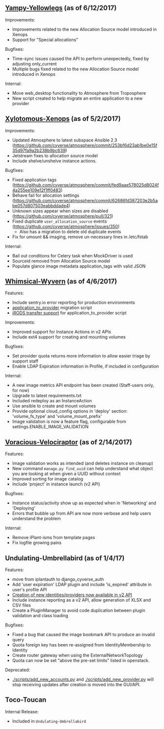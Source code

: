 ## [Yampy-Yellowlegs](https://github.com/cyverse/atmosphere/milestone/12?closed=1) (as of 6/12/2017)

Improvements:
 - Improvements related to the new Allocation Source model introduced in Xenops
 - Support for "Special allocations"


Bugfixes:
 - Time-sync issues caused the API to perform unexpectedly, fixed by adjusting only_current
 - Multiple bugs fixed related to the new Allocation Source model introduced in Xenops

Internal:
 - Move web_desktop functionality to Atmosphere from Troposphere
 - New script created to help migrate an entire application to a new provider

## [Xylotomous-Xenops](https://github.com/cyverse/atmosphere/milestone/11?closed=1) (as of 5/2/2017)
 
Improvements:
 - Updated Atmosphere to latest subspace Ansible 2.3 (https://github.com/cyverse/atmosphere/commit/253bf6d23ab1be0e15f35d97fa9a2b238b9bc639)
 - Jetstream fixes to allocation source model
 - Include shelve/unshelve instance actions.

 
Bugfixes:
 - Fixed application tags (https://github.com/cyverse/atmosphere/commit/fed9aae578025d8024f4a255ee109e12f1ff0483)
 - Behave fail for allocation settings (https://github.com/cyverse/atmosphere/commit/62686fd387203e2b5abe057d807503eabbddade4)
 - Unknown sizes appear when sizes are disabled (https://github.com/cyverse/atmosphere/pull/321)
 - Fixed duplicate `user_allocation_source` events (https://github.com/cyverse/atmosphere/issues/350)
   - Also has a migration to delete old duplicate events
 - Fix for umount && imaging, remove un-necessary lines in /etc/fstab
 
Internal:
 - Bail out conditions for Celery task when MockDriver is used
 - Sourceid removed from Allocation Source model
 - Populate glance image metadata application_tags with valid JSON
 
 

## [Whimsical-Wyvern](https://github.com/cyverse/atmosphere/milestone/10?closed=1) (as of 4/6/2017)

Features:
  - Include sentry.io error reporting for production environments
  - [application_to_provider](https://github.com/cyverse/atmosphere/pull/284) migration script
  - [iRODS transfer support](https://github.com/cyverse/atmosphere/pull/318) for application_to_provider script

Improvements:
  - Improved support for Instance Actions in v2 APIs
  - Include ext4 support for creating and mounting volumes

Bugfixes:
  - Set provider quota returns more information to allow easier triage by support staff
  - Enable LDAP Expiration information in Profile, if included in configuration

Internal:
  - A new image metrics API endpoint has been created (Staff-users only, for now)
  - Upgrade to latest requirements.txt
  - Included redeploy as an InstanceAction
  - Use ansible to create and mount volumes
  - Provide optional cloud_config options in 'deploy' section: 'volume_fs_type' and 'volume_mount_prefix'
  - Image validation is now a feature flag, configurable from settings.ENABLE_IMAGE_VALIDATION

## [Voracious-Velociraptor](https://github.com/cyverse/atmosphere/milestone/9?closed=1) (as of 2/14/2017)

Features:
  - Image validation works as intended (and deletes instance on cleanup)
  - New command `manage.py find_uuid` can help understand what object you are looking at when given a UUID without context
  - Improved sorting for image catalog
  - Include 'project' in instance launch (v2 API)

Bugfixes:
  - Instance status/activity show up as expected when in 'Networking' and 'Deploying'
  - Errors that bubble up from API are now more verbose and help users understand the problem

Internal:
  - Remove iPlant-isms from template pages
  - Fix logfile growing pains

## Undulating-Umbrellabird (as of 1/4/17)

Features:
  - move from iplantauth to django_cyverse_auth
  - Add 'user expiration' LDAP plugin and include 'is_expired' attribute in user's profile API
  - [Creation of new identities/providers now available in v2 API](https://github.com/cyverse/atmosphere/pull/222)
  - Include instance reporting as a v2 API, allow generation of XLSX and CSV files
  - Create a PluginManager to avoid code duplication between plugin validation and class loading

Bugfixes:
  - Fixed a bug that caused the image bookmark API to produce an invalid query
  - Quota foreign key has been re-assigned from IdentityMembership to Identity
  - Create router gateway when using the ExternalNetworkTopology
  - Quota can now be set "above the pre-set limits" listed in openstack.

Deprecated:
  - [./scripts/add_new_accounts.py](./scripts/add_new_accounts.py) and [./scripts/add_new_provider.py](./scripts/add_new_provider.py) will stop receiving updates after creation is moved into the GUI/API.

## Toco-Toucan

Internal Release:
  - Included in `Undulating-Umbrellabird`
